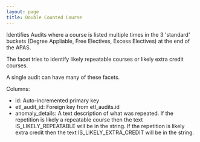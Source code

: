 ```yaml
---
layout: page
title: Double Counted Course
---
```


Identifies Audits where a course is listed multiple times in the 3 'standard' buckets (Degree Appliable, Free Electives, Excess Electives) at the end of the APAS.

The facet tries to identify likely repeatable courses or likely extra credit courses.

A single audit can have many of these facets.

Columns:

- id: Auto-incremented primary key
- etl_audit_id: Foreign key from etl_audits.id
- anomaly_details: A text description of what was repeated. If the repetition is likely a repeatable course then the text IS_LIKELY_REPEATABLE will be in the string. If the repetition is likely extra credit then the text IS_LIKELY_EXTRA_CREDIT will be in the string.
